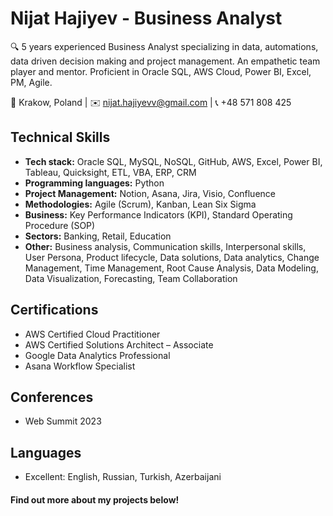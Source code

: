 # Nijat Hajiyev - Business Analyst

🔍 5 years experienced Business Analyst specializing in data, automations, data driven decision making and project management. An empathetic team player and mentor. Proficient in Oracle SQL, AWS Cloud, Power BI, Excel, PM, Agile.

📍 Krakow, Poland | ✉️ [nijat.hajiyevv@gmail.com](mailto:nijat.hajiyevv@gmail.com) | 📞 +48 571 808 425

## Technical Skills
- **Tech stack:** Oracle SQL, MySQL, NoSQL, GitHub, AWS, Excel, Power BI, Tableau, Quicksight, ETL, VBA, ERP, CRM
- **Programming languages:** Python
- **Project Management:** Notion, Asana, Jira, Visio, Confluence
- **Methodologies:** Agile (Scrum), Kanban, Lean Six Sigma
- **Business:** Key Performance Indicators (KPI), Standard Operating Procedure (SOP)
- **Sectors:** Banking, Retail, Education
- **Other:** Business analysis, Communication skills, Interpersonal skills, User Persona, Product lifecycle, Data solutions, Data analytics, Change Management, Time Management, Root Cause Analysis, Data Modeling, Data Visualization, Forecasting, Team Collaboration

## Certifications
- AWS Certified Cloud Practitioner
- AWS Certified Solutions Architect – Associate
- Google Data Analytics Professional
- Asana Workflow Specialist

## Conferences
- Web Summit 2023

## Languages
- Excellent: English, Russian, Turkish, Azerbaijani

#### Find out more about my projects below!
